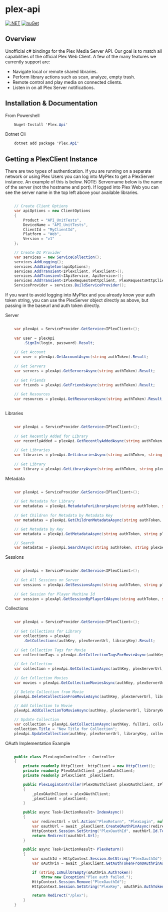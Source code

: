 plex-api
==============

[![.NET](https://github.com/jensenkd/plex-api/actions/workflows/dotnet.yml/badge.svg)](https://github.com/jensenkd/plex-api/actions/workflows/dotnet.yml)
[![nuGet](https://badgen.net/nuget/v/Plex.Api)](https://www.nuget.org/packages/Plex.Api)


Overview
--------
Unofficial c# bindings for the Plex Media Server API. Our goal is to match all capabilities of the official
Plex Web Client. A few of the many features we currently support are:

* Navigate local or remote shared libraries.
* Perform library actions such as scan, analyze, empty trash.
* Remote control and play media on connected clients.
* Listen in on all Plex Server notifications.


Installation & Documentation
----------------------------

From Powershell
```c#
    Nuget-Install 'Plex.Api'
```

Dotnet Cli
```c#
    dotnet add package 'Plex.Api'
```

Getting a PlexClient Instance
-----------------------------

There are two types of authentication. If you are running on a separate network
or using Plex Users you can log into MyPlex to get a PlexServer instance. An
example of this is below. NOTE: Servername below is the name of the server (not
the hostname and port).  If logged into Plex Web you can see the server name in
the top left above your available libraries.

```c#

    // Create Client Options
    var apiOptions = new ClientOptions
    {
        Product = "API_UnitTests",
        DeviceName = "API_UnitTests",
        ClientId = "MyClientId",
        Platform = "Web",
        Version = "v1"
    };

    // Create DI Provider
    var services = new ServiceCollection();
    services.AddLogging();
    services.AddSingleton(apiOptions);
    services.AddTransient<IPlexClient, PlexClient>();
    services.AddTransient<IApiService, ApiService>();
    services.AddTransient<IPlexRequestsHttpClient, PlexRequestsHttpClient>();
    ServiceProvider = services.BuildServiceProvider();
```    

If you want to avoid logging into MyPlex and you already know your auth token
string, you can use the PlexServer object directly as above, but passing in
the baseurl and auth token directly.

Server

```c#

    var plexApi = ServiceProvider.GetService<IPlexClient>();
    
    var user = plexApi
        .SignIn(login, password).Result;
        
    // Get Account
    var user = plexApi.GetAccountAsync(string authToken).Result;
          
    // Get Servers
    var servers = plexApi.GetServersAsync(string authToken).Result;
    
    // Get Friends
    var friends = plexApi.GetFriendsAsync(string authToken).Result;
    
    // Get Resources
    var resources = plexApi.GetResourcesAsync(string authToken).Result;
    
```

Libraries

```c#

    var plexApi = ServiceProvider.GetService<IPlexClient>();
    
    // Get Recently Added for Library
    var recentlyAdded = plexApi.GetRecentlyAddedAsync(string authToken, string plexServerHost, string libraryKey).Result;
    
    // Get Libraries
    var libraries = plexApi.GetLibrariesAsync(string authToken, string plexServerHost).Result;
    
    // Get Library
    var library = plexApi.GetLibraryAsync(string authToken, string plexServerHost, string libraryKey).Result;

```

Metadata

```c#

    var plexApi = ServiceProvider.GetService<IPlexClient>();
         
    // Get Metadata for Library
    var metadatas = plexApi.MetadataForLibraryAsync(string authToken, string plexServerHost, string libraryKey).Result;
  
    // Get Children for Metadata by Metadata Key
    var metadatas = plexApi.GetChildrenMetadataAsync(string authToken, string plexServerHost, int metadataKey).Result;

    // Get Metadata by Key
    var metadata = plexApi.GetMetadataAsync(string authToken, string plexServerHost, int metadataKey).Result;

    // Search
    var metadatas = plexApi.SearchAsync(string authToken, string plexServerHost, string query).Result;   
```

Sessions

```c#

    var plexApi = ServiceProvider.GetService<IPlexClient>();
    
    // Get All Sessions on Server
    var sessions = plexApi.GetSessionsAsync(string authToken, string plexServerHost).Result;
    
    // Get Session for Player Machine Id
    var session = plexApl.GetSessionByPlayerIdAsync(string authToken, string plexServerHost, string playerKey).Result;
```


Collections

```c#

    var plexApi = ServiceProvider.GetService<IPlexClient>();
    
    // Get Collections for Library
    var collections = plexApi
        .GetCollections(authKey, plexServerUrl, libraryKey).Result;
        
    // Get Collection Tags for Movie
    var collectionTags = plexApi.GetCollectionTagsForMovieAsync(authKey, plexServerUrl, movieKey).Result;
        
    // Get Collection
    var collection = plexApi.GetCollectionAsync(authKey, plexServerUrl, collectionKey).Result;    
    
    // Get Collection Movies
    var movies = plexApi.GetCollectionMoviesAsync(authKey, plexServerUrl, collectionKey).Result;

    // Delete Collection from Movie
    plexApi.DeleteCollectionFromMovieAsync(authKey, plexServerUrl, libraryKey, movieKey, collectionName);
    
    // Add Collection to Movie
    plexApi.AddCollectionToMovieAsync(authKey, plexServerUrl, libraryKey, movieKey, collectionName);

    // Update Collection
    var collection = plexApi.GetCollectionAsync(authKey, fullUri, collectionRatingKey).Result;
    collection.Title = "New Title for Collection";
    plexApi.UpdateCollection(authKey, plexServerUrl, libraryKey, collection);

```

OAuth Implementation Example

```c#

    public class PlexLoginController : Controller
    {
        private readonly HttpClient _httpClient = new HttpClient();
        private readonly PlexOAuthClient _plexOAuthClient;
        private readonly IPlexClient _plexClient;

        public PlexLoginController(PlexOAuthClient plexOAuthClient, IPlexClient plexClient)
        {
            _plexOAuthClient = plexOAuthClient;
            _plexClient = plexClient;
        }

        public async Task<IActionResult> IndexAsync()
        {
            var redirectUrl = Url.Action("PlexReturn", "PlexLogin", null, Request.Scheme);
            var oauthUrl = await _plexClient.CreateOAuthPinAsync(redirectUrl);
            HttpContext.Session.SetString("PlexOauthId", oauthUrl.Id.ToString());
            return Redirect(oauthUrl.Url);
        }

        public async Task<IActionResult> PlexReturn()
        {
            var oauthId = HttpContext.Session.GetString("PlexOauthId");
            var oAuthPin = await _plexClient.GetAuthTokenFromOAuthPinAsync(oauthId);

            if (string.IsNullOrEmpty(oAuthPin.AuthToken))
                throw new Exception("Plex auth failed.");
            HttpContext.Session.Remove("PlexOauthId");
            HttpContext.Session.SetString("PlexKey", oAuthPin.AuthToken);

            return Redirect("/plex");
        }
    }
```
